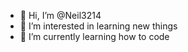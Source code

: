 - 👋 Hi, I’m @Neil3214
- 👀 I’m interested in learning new things
- 🌱 I’m currently learning how to code

<!---
Maybe this place will help me learn something
--->
